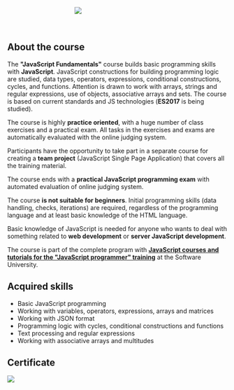 &nbsp;&nbsp;&nbsp;&nbsp;&nbsp;&nbsp;&nbsp;&nbsp;&nbsp;&nbsp;&nbsp;&nbsp;&nbsp;&nbsp;&nbsp;&nbsp;&nbsp;&nbsp;&nbsp;&nbsp;&nbsp;&nbsp;&nbsp;&nbsp;&nbsp;&nbsp;&nbsp;&nbsp;&nbsp;&nbsp;&nbsp;&nbsp;&nbsp;&nbsp;&nbsp;&nbsp;&nbsp;&nbsp;&nbsp;<a href="https://softuni.bg/trainings/1850/js-fundamentals-january-2018"><img src="https://i.imgur.com/z7ugW7L.png" /></a>


<br>
<h2>About the course</h2>

The <b>"JavaScript Fundamentals"</b> course builds basic programming skills with <b>JavaScript</b>. JavaScript constructions for building programming logic are studied, data types, operators, expressions, conditional constructions, cycles, and functions. Attention is drawn to work with arrays, strings and regular expressions, use of objects, associative arrays and sets. The course is based on current standards and JS technologies (<b>ES2017</b> is being studied).

The course is highly <b>practice oriented</b>, with a huge number of class exercises and a practical exam. All tasks in the exercises and exams are automatically evaluated with the online judging system.

Participants have the opportunity to take part in a separate course for creating a <b>team project</b> (JavaScript Single Page Application) that covers all the training material.

The course ends with a <b>practical JavaScript programming exam</b> with automated evaluation of online judging system.

The course <b>is not suitable for beginners</b>. Initial programming skills (data handling, checks, iterations) are required, regardless of the programming language and at least basic knowledge of the HTML language.

Basic knowledge of JavaScript is needed for anyone who wants to deal with something related to <b>web development</b> or <b>server JavaScript development</b>.

The course is part of the complete program with <b><a href="https://softuni.bg/professions/javascript">JavaScript courses and tutorials for the "JavaScript programmer" training</a></b> at the Software University.

<h2>Acquired skills</h1>
<ul>
<li>Basic JavaScript programming</li>
<li>Working with variables, operators, expressions, arrays and matrices</li>
<li>Working with JSON format</li>
<li>Programming logic with cycles, conditional constructions and functions</li>
<li>Text processing and regular expressions</li>
<li>Working with associative arrays and multitudes</li>
</ul>

<h2>Certificate</h2>
<a href="https://softuni.bg/certificates/details/54683/499ca7d9" target="_blank"><img src="https://i.imgur.com/O9lasQU.png" /></a>
